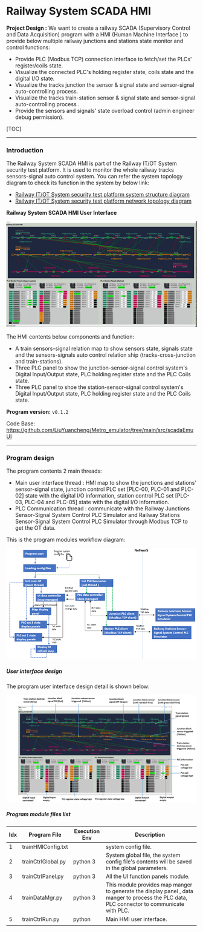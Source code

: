 # Railway System SCADA HMI

**Project Design :** We want to create a railway SCADA (Supervisory Control and Data Acquisition) program with a HMI (Human Machine Interface ) to provide below multiple railway junctions and stations state monitor and control functions:

- Provide PLC (Modbus TCP) connection interface to fetch/set the PLCs' register/coils state.
- Visualize the connected PLC's holding register state, coils state and the digital I/O state. 
- Visualize the tracks junction the sensor & signal state and sensor-signal auto-controlling process. 
- Visualize the tracks train-station sensor & signal state and sensor-signal auto-controlling process  . 
- Provide the sensors and signals' state overload control (admin engineer debug permission).

[TOC]

------

### Introduction 

The Railway System SCADA HMI is part of the Railway IT/OT System security test platform. It is used to monitor the whole railway tracks sensors-signal auto control system.  You can refer the system topology diagram to check its function in the system by below link:

-  [Railway IT/OT System security test platform system structure diagram](img/networkCommDesign.png)
-  [Railway IT/OT System security test platform network topology diagram](img/networkDesign.png)



**Railway System SCADA HMI User Interface**

![](video/scadaHmi.gif)

The HMI contents below components and function:

- A train sensors-signal relation map to show sensors state, signals state and the sensors-signals auto control relation ship (tracks-cross-junction and train-stations). 
- Three PLC panel to show the junction-sensor-signal control system's Digital Input/Output state, PLC holding register state and the PLC Coils state. 
- Three PLC panel to shoe the station-sensor-signal control system's Digital Input/Output state, PLC holding register state and the PLC Coils state. 

**Program version:** `v0.1.2`

Code Base: https://github.com/LiuYuancheng/Metro_emulator/tree/main/src/scadaEmuUI



------

### Program design

The program contents 2 main threads: 

- Main user interface thread : HMI map to show the junctions and stations' sensor-signal state, junction control PLC set [PLC-00, PLC-01 and PLC-02] state with the digital I/O information, station control PLC set [PLC-03, PLC-04 and PLC-05] state with the digital I/O information.
- PLC Communication thread : communicate with the Railway Junctions Sensor-Signal System Control PLC Simulator and Railway Stations Sensor-Signal System Control PLC Simulator through Modbus TCP to get the OT data.

This is the program modules workflow diagram: 

![](img/scadaHMI/workflow.png)



##### User interface design

The program user interface design detail is shown below:

![](img/scadaHMI/uidetail.png)



##### Program module files list

| Idx  | Program File       | Execution Env | Description                                                  |
| ---- | ------------------ | ------------- | ------------------------------------------------------------ |
| 1    | trainHMIConfig.txt |               | system config file.                                          |
| 2    | trainCtrlGlobal.py | python 3      | System global file, the system config file's contents will be saved in the global parameters. |
| 3    | trainCtrlPanel.py  | python 3      | All the UI function panels module.                           |
| 4    | trainDataMgr.py    | python 3      | This module provides map manger to generate the display panel ,  data manger to process the PLC data, PLC connector to communicate with PLC. |
| 5    | trainCtrlRun.py    | python        | Main HMI user interface.                                     |
|      |                    |               |                                                              |









